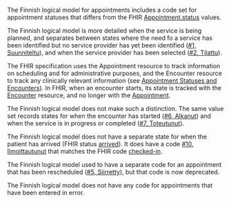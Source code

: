 The Finnish logical model for appointments includes a code set for appointment statuses that
differs from the FHIR
[Appointment.status](https://hl7.org/fhir/R4B/appointment-definitions.html#Appointment.status)
values.

The Finnish logical model is more detailed when the service is being planned, and separates between
states where the need fo a service has been identified but no service provider has yet been
identified
([#1, Suunniteltu](https://koodistopalvelu.kanta.fi/codeserver/pages/code-view-page.xhtml?conceptCodeKey=101027618)),
and when the service provider has been selected
([#2, Tilattu](https://koodistopalvelu.kanta.fi/codeserver/pages/code-view-page.xhtml?conceptCodeKey=101027619)).

The FHIR specification uses the Appointment resource to track information on scheduling and for
administrative purposes, and the Encounter resource to track any clinically relevant information
(see [Appointment Statuses and Encounters](https://hl7.org/fhir/R4B/appointment.html#statuses)). In
FHIR, when an encounter starts, its state is tracked with the
[Encounter](https://hl7.org/fhir/R4B/encounter.html) resource, and no longer with the
[Appointment](https://hl7.org/fhir/R4B/appointment.html).

The Finnish logical model does not make such a distinction. The same value set records states for
when the encounter has started
([#6, Alkanut](https://koodistopalvelu.kanta.fi/codeserver/pages/code-view-page.xhtml?conceptCodeKey=101027623))
and when the service is in progress or completed
([#7, Toteutunut](https://koodistopalvelu.kanta.fi/codeserver/pages/code-view-page.xhtml?conceptCodeKey=101027624)).

The Finnish logical model does not have a separate state for when the patient has arrived (FHIR
status
[arrived](https://hl7.org/fhir/R4/codesystem-appointmentstatus.html#appointmentstatus-arrived)).
It does have a code
[#10, Ilmoittautunut](https://koodistopalvelu.kanta.fi/codeserver/pages/code-view-page.xhtml?conceptCodeKey=200188374)
that matches the FHIR code
[checked-in](https://hl7.org/fhir/R4/codesystem-appointmentstatus.html#appointmentstatus-checked-in).

The Finnish logical model used to have a separate code for an appointment that has been rescheduled
([#5, Siirretty](https://koodistopalvelu.kanta.fi/codeserver/pages/code-view-page.xhtml?conceptCodeKey=101027622)),
but that code is now deprecated.

The Finnish logical model does not have any code for appointments that have been entered in error.

<style>
  table.grid {
    table-layout: fixed;
    width: 100%;
  }
  table.grid td {
    width: 20%;
  }
  table.grid td:nth-child(2) {
    width: 10%;
  }
  table.grid td:nth-child(4) {
    width: 50%;
  }
  table.grid tr:first-child td:last-child {
    display: none;
  }
</style>